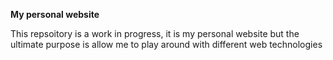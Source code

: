 **My personal website**

This repsoitory is a work in progress, it is my personal website but the ultimate purpose is allow me to play around with different web technologies
